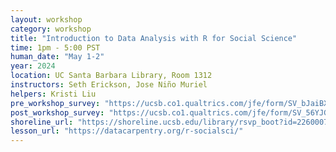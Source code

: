 ```yaml
---
layout: workshop
category: workshop
title: "Introduction to Data Analysis with R for Social Science"
time: 1pm - 5:00 PST
human_date: "May 1-2"
year: 2024
location: UC Santa Barbara Library, Room 1312
instructors: Seth Erickson, Jose Niño Muriel
helpers: Kristi Liu
pre_workshop_survey: "https://ucsb.co1.qualtrics.com/jfe/form/SV_bJaiBXv3V7rZeHs"
post_workshop_survey: "https://ucsb.co1.qualtrics.com/jfe/form/SV_56YJGCtcyQwIP42"
shoreline_url: "https://shoreline.ucsb.edu/library/rsvp_boot?id=2260007"
lesson_url: "https://datacarpentry.org/r-socialsci/"
---
```


